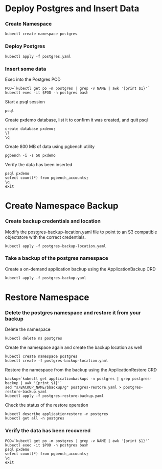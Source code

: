 # Deploy Postgres and Insert Data
### Create Namespace
```
kubectl create namespace postgres
```
### Deploy Postgres
```
kubectl apply -f postgres.yaml
```
### Insert some data
Exec into the Postgres POD
```
POD=`kubectl get po -n postgres | grep -v NAME | awk '{print $1}'`
kubectl exec -it $POD -n postgres bash
```
Start a psql session
```
psql
```
Create pxdemo database, list it to confirm it was created, and quit psql
```
create database pxdemo;
\l
\q
```
Create 800 MB of data using pgbench utility
```
pgbench -i -s 50 pxdemo
```
Verify the data has been inserted
```
psql pxdemo
select count(*) from pgbench_accounts;
\q
exit
```
# Create Namespace Backup
### Create backup credentials and location
Modify the postgres-backup-location.yaml file to point to an S3 compatible objectstore with the correct credentials.
```
kubectl apply -f postgres-backup-location.yaml
```
### Take a backup of the postgres namespace
Create a on-demand application backup using the ApplicationBackup CRD
```
kubectl apply -f postgres-backup.yaml
```

# Restore Namespace
### Delete the postgres namespace and restore it from your backup
Delete the namespace
```
kubectl delete ns postgres
```
Create the namespace again and create the backup location as well
```
kubectl create namespace postgres
kubectl create -f postgres-backup-location.yaml
```
Restore the namespace from the backup using the ApplicationRestore CRD
```
backup=`kubectl get applicationbackups -n postgres | grep postgres-backup | awk '{print $1}'`
sed "s/BACKUP_NAME/$backup/g" postgres-restore.yaml > postgres-restore-backup.yaml
kubectl apply -f postgres-restore-backup.yaml 
```
Check the status of the restore operation
```
kubectl describe applicationrestore -n postgres
kubectl get all -n postgres
```
### Verify the data has been recovered
```
POD=`kubectl get po -n postgres | grep -v NAME | awk '{print $1}'`
kubectl exec -it $POD -n postgres bash
psql pxdemo
select count(*) from pgbench_accounts;
\q
exit
```
